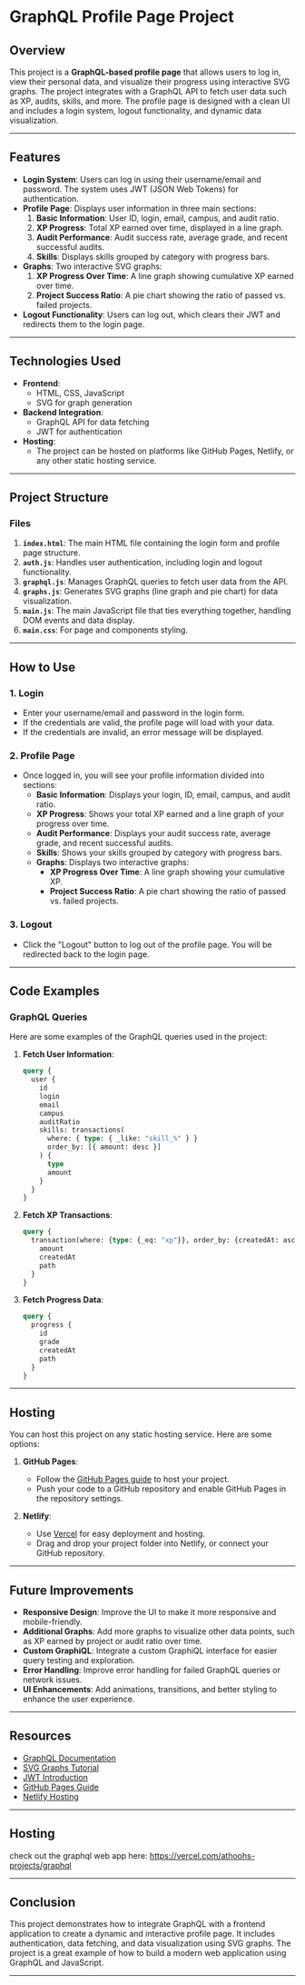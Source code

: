 # GraphQL Profile Page Project

## Overview

This project is a **GraphQL-based profile page** that allows users to log in, view their personal data, and visualize their progress using interactive SVG graphs. The project integrates with a GraphQL API to fetch user data such as XP, audits, skills, and more. The profile page is designed with a clean UI and includes a login system, logout functionality, and dynamic data visualization.

---

## Features

- **Login System**: Users can log in using their username/email and password. The system uses JWT (JSON Web Tokens) for authentication.
- **Profile Page**: Displays user information in three main sections:
  1. **Basic Information**: User ID, login, email, campus, and audit ratio.
  2. **XP Progress**: Total XP earned over time, displayed in a line graph.
  3. **Audit Performance**: Audit success rate, average grade, and recent successful audits.
  4. **Skills**: Displays skills grouped by category with progress bars.
- **Graphs**: Two interactive SVG graphs:
  1. **XP Progress Over Time**: A line graph showing cumulative XP earned over time.
  2. **Project Success Ratio**: A pie chart showing the ratio of passed vs. failed projects.
- **Logout Functionality**: Users can log out, which clears their JWT and redirects them to the login page.

---

## Technologies Used

- **Frontend**:
  - HTML, CSS, JavaScript
  - SVG for graph generation
- **Backend Integration**:
  - GraphQL API for data fetching
  - JWT for authentication
- **Hosting**:
  - The project can be hosted on platforms like GitHub Pages, Netlify, or any other static hosting service.

---

## Project Structure

### Files

1. **`index.html`**: The main HTML file containing the login form and profile page structure.
2. **`auth.js`**: Handles user authentication, including login and logout functionality.
3. **`graphql.js`**: Manages GraphQL queries to fetch user data from the API.
4. **`graphs.js`**: Generates SVG graphs (line graph and pie chart) for data visualization.
5. **`main.js`**: The main JavaScript file that ties everything together, handling DOM events and data display.
6. **`main.css`**: For page and components styling.

---

## How to Use

### 1. Login
- Enter your username/email and password in the login form.
- If the credentials are valid, the profile page will load with your data.
- If the credentials are invalid, an error message will be displayed.

### 2. Profile Page
- Once logged in, you will see your profile information divided into sections:
  - **Basic Information**: Displays your login, ID, email, campus, and audit ratio.
  - **XP Progress**: Shows your total XP earned and a line graph of your progress over time.
  - **Audit Performance**: Displays your audit success rate, average grade, and recent successful audits.
  - **Skills**: Shows your skills grouped by category with progress bars.
  - **Graphs**: Displays two interactive graphs:
    - **XP Progress Over Time**: A line graph showing your cumulative XP.
    - **Project Success Ratio**: A pie chart showing the ratio of passed vs. failed projects.

### 3. Logout
- Click the "Logout" button to log out of the profile page. You will be redirected back to the login page.

---

## Code Examples

### GraphQL Queries

Here are some examples of the GraphQL queries used in the project:

1. **Fetch User Information**:
   ```graphql
   query {
     user {
       id
       login
       email
       campus
       auditRatio
       skills: transactions(
         where: { type: { _like: "skill_%" } }
         order_by: [{ amount: desc }]
       ) {
         type
         amount
       }
     }
   }
   ```

2. **Fetch XP Transactions**:
   ```graphql
   query {
     transaction(where: {type: {_eq: "xp"}}, order_by: {createdAt: asc}) {
       amount
       createdAt
       path
     }
   }
   ```

3. **Fetch Progress Data**:
   ```graphql
   query {
     progress {
       id
       grade
       createdAt
       path
     }
   }
   ```

---

## Hosting

You can host this project on any static hosting service. Here are some options:

1. **GitHub Pages**:
   - Follow the [GitHub Pages guide](https://pages.github.com/) to host your project.
   - Push your code to a GitHub repository and enable GitHub Pages in the repository settings.

2. **Netlify**:
   - Use [Vercel](https://vercel.com/athoohs-projects/graphql) for easy deployment and hosting.
   - Drag and drop your project folder into Netlify, or connect your GitHub repository.

---

## Future Improvements

- **Responsive Design**: Improve the UI to make it more responsive and mobile-friendly.
- **Additional Graphs**: Add more graphs to visualize other data points, such as XP earned by project or audit ratio over time.
- **Custom GraphiQL**: Integrate a custom GraphiQL interface for easier query testing and exploration.
- **Error Handling**: Improve error handling for failed GraphQL queries or network issues.
- **UI Enhancements**: Add animations, transitions, and better styling to enhance the user experience.

---

## Resources

- [GraphQL Documentation](https://graphql.org/)
- [SVG Graphs Tutorial](https://www.tutorialspoint.com/svg/graph.htm)
- [JWT Introduction](https://jwt.io/introduction)
- [GitHub Pages Guide](https://pages.github.com/)
- [Netlify Hosting](https://www.netlify.com/)

---

## Hosting
check out the graphql web app here: https://vercel.com/athoohs-projects/graphql

---
## Conclusion

This project demonstrates how to integrate GraphQL with a frontend application to create a dynamic and interactive profile page. It includes authentication, data fetching, and data visualization using SVG graphs. The project is a great example of how to build a modern web application using GraphQL and JavaScript.

---
